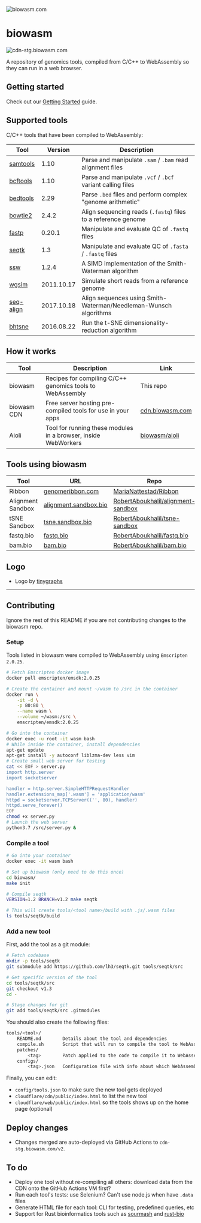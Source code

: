 ![biowasm.com](http://tinygraphs.com/labs/isogrids/hexa/biowasm?theme=seascape&numcolors=4&size=220&fmt=svg)

# biowasm

![cdn-stg.biowasm.com](https://github.com/biowasm/biowasm/workflows/Deploy%20biowasm%20v2/badge.svg)

A repository of genomics tools, compiled from C/C++ to WebAssembly so they can run in a web browser.

## Getting started

Check out our [Getting Started](https://github.com/biowasm/aioli#a-simple-example) guide.

## Supported tools

C/C++ tools that have been compiled to WebAssembly:

| Tool | Version | Description |
|-|-|-|
| [samtools](tools/samtools) | 1.10 | Parse and manipulate <code>.sam</code> / <code>.bam</code> read alignment files |
| [bcftools](tools/bcftools) | 1.10 | Parse and manipulate <code>.vcf</code> / <code>.bcf</code> variant calling files |
| [bedtools](tools/bedtools2) | 2.29 | Parse <code>.bed</code> files and perform complex "genome arithmetic" |
| [bowtie2](tools/bowtie2) | 2.4.2 | Align sequencing reads (<code>.fastq</code>) files to a reference genome |
| [fastp](tools/fastp) | 0.20.1 | Manipulate and evaluate QC of <code>.fastq</code> files |
| [seqtk](tools/seqtk) | 1.3 | Manipulate and evaluate QC of <code>.fasta</code> / <code>.fastq</code> files |
| [ssw](tools/ssw) | 1.2.4 | A SIMD implementation of the Smith-Waterman algorithm |
| [wgsim](tools/wgsim) | 2011.10.17 | Simulate short reads from a reference genome |
| [seq-align](tools/seq-align) | 2017.10.18 | Align sequences using Smith-Waterman/Needleman-Wunsch algorithms |
| [bhtsne](tools/bhtsne) | 2016.08.22 | Run the t-SNE dimensionality-reduction algorithm |

## How it works

| Tool | Description | Link |
|-|-|-|
| biowasm | Recipes for compiling C/C++ genomics tools to WebAssembly | This repo |
| biowasm CDN | Free server hosting pre-compiled tools for use in your apps | [cdn.biowasm.com](https://cdn.biowasm.com) |
| Aioli | Tool for running these modules in a browser, inside WebWorkers | [biowasm/aioli](https://github.com/biowasm/aioli) |


## Tools using biowasm

| Tool | URL | Repo |
|-|-|-|
| Ribbon | [genomeribbon.com](https://genomeribbon.com) | [MariaNattestad/Ribbon](https://github.com/MariaNattestad/Ribbon) |
| Alignment Sandbox | [alignment.sandbox.bio](https://alignment.sandbox.bio/) | [RobertAboukhalil/alignment-sandbox](https://github.com/robertaboukhalil/alignment-sandbox) |
| tSNE Sandbox | [tsne.sandbox.bio](https://tsne.sandbox.bio/) | [RobertAboukhalil/tsne-sandbox](https://github.com/robertaboukhalil/tsne-sandbox) |
| fastq.bio | [fastq.bio](http://www.fastq.bio/) | [RobertAboukhalil/fastq.bio](https://github.com/robertaboukhalil/fastq.bio) |
| bam.bio | [bam.bio](http://www.bam.bio/) | [RobertAboukhalil/bam.bio](https://github.com/robertaboukhalil/bam.bio) |

## Logo

* Logo by [tinygraphs](https://www.tinygraphs.com/#?name=biowasm&shape=labs%2Fisogrids%2Fhexa&theme=seascape&numcolors=4#tryitout)

---

## Contributing

Ignore the rest of this README if you are not contributing changes to the biowasm repo.

### Setup

Tools listed in biowasm were compiled to WebAssembly using `Emscripten 2.0.25`.

```bash
# Fetch Emscripten docker image
docker pull emscripten/emsdk:2.0.25

# Create the container and mount ~/wasm to /src in the container
docker run \
    -it -d \
    -p 80:80 \
    --name wasm \
    --volume ~/wasm:/src \
    emscripten/emsdk:2.0.25

# Go into the container
docker exec -u root -it wasm bash
# While inside the container, install dependencies
apt-get update
apt-get install -y autoconf liblzma-dev less vim
# Create small web server for testing
cat << EOF > server.py
import http.server
import socketserver

handler = http.server.SimpleHTTPRequestHandler
handler.extensions_map['.wasm'] = 'application/wasm'
httpd = socketserver.TCPServer(('', 80), handler)
httpd.serve_forever()
EOF
chmod +x server.py
# Launch the web server
python3.7 /src/server.py &
```


### Compile a tool

```bash
# Go into your container
docker exec -it wasm bash

# Set up biowasm (only need to do this once)
cd biowasm/
make init

# Compile seqtk
VERSION=1.2 BRANCH=v1.2 make seqtk

# This will create tools/<tool name>/build with .js/.wasm files
ls tools/seqtk/build
```


### Add a new tool

First, add the tool as a git module:

```bash
# Fetch codebase
mkdir -p tools/seqtk
git submodule add https://github.com/lh3/seqtk.git tools/seqtk/src

# Get specific version of the tool
cd tools/seqtk/src
git checkout v1.3
cd -

# Stage changes for git
git add tools/seqtk/src .gitmodules
```

You should also create the following files:

```bash
tools/<tool>/
    README.md        Details about the tool and dependencies
    compile.sh       Script that will run to compile the tool to WebAssembly (can use `$EM_FLAGS` for common flags)
    patches/    
        <tag>        Patch applied to the code to compile it to WebAssembly; branch- or tag-specific (optional)
    configs/
        <tag>.json   Configuration file with info about which WebAssembly features are needed (see ssw for an example); branch- or tag-specific (optional)
```

Finally, you can edit:

* `config/tools.json` to make sure the new tool gets deployed
* `cloudflare/cdn/public/index.html` to list the new tool
* `cloudflare/web/public/index.html` so the tools shows up on the home page (optional)

## Deploy changes

* Changes merged are auto-deployed via GitHub Actions to `cdn-stg.biowasm.com/v2`.


## To do

- Deploy one tool without re-compiling all others: download data from the CDN onto the GitHub Actions VM first?
- Run each tool's tests: use Selenium? Can't use node.js when have `.data` files
- Generate HTML file for each tool: CLI for testing, predefined queries, etc
- Support for Rust bioinformatics tools such as [sourmash](https://github.com/dib-lab/sourmash/tree/v3.2.2/src/core) and [rust-bio](https://github.com/rust-bio/rust-bio)
